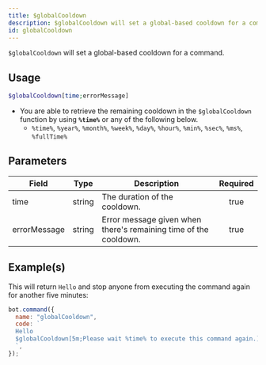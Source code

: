 ```yaml
---
title: $globalCooldown
description: $globalCooldown will set a global-based cooldown for a command.
id: globalCooldown
---
```


`$globalCooldown` will set a global-based cooldown for a command.

## Usage

```php
$globalCooldown[time;errorMessage]
```

- You are able to retrieve the remaining cooldown in the `$globalCooldown` function by using **`%time%`** or any of the
  following below.
  - `%time%`, `%year%`, `%month%`, `%week%`, `%day%`, `%hour%`, `%min%`, `%sec%`, `%ms%`, `%fullTime%`

## Parameters

| Field        | Type   | Description                                                      | Required |
| ------------ | ------ | ---------------------------------------------------------------- | :------: |
| time         | string | The duration of the cooldown.                                    |   true   |
| errorMessage | string | Error message given when there's remaining time of the cooldown. |   true   |

## Example(s)

This will return `Hello` and stop anyone from executing the command again for another five minutes:

```javascript
bot.command({
  name: "globalCooldown",
  code: `
  Hello
  $globalCooldown[5m;Please wait %time% to execute this command again.]
  `,
});
```
